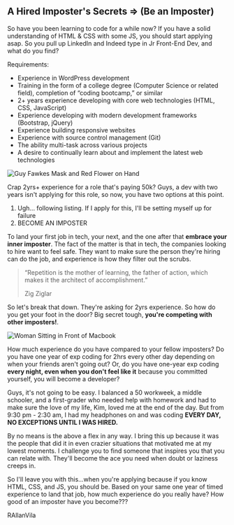 ## A Hired Imposter's Secrets => (Be an Imposter)

So have you been learning to code for a while now? If you have a solid understanding of HTML & CSS with some JS, you should start applying asap. So you pull up LinkedIn and Indeed type in Jr Front-End Dev, and what do you find? 

Requirements: 
- Experience in WordPress development
- Training in the form of a college degree (Computer Science or related field), completion of “coding bootcamp,” or similar
- 2+ years experience developing with core web technologies (HTML, CSS, JavaScript)<br>
- Experience developing with modern development frameworks (Bootstrap, jQuery)<br>
- Experience building responsive websites
- Experience with source control management (Git)
- The ability multi-task across various projects
- A desire to continually learn about and implement the latest web technologies

![Guy Fawkes Mask and Red Flower on Hand](https://images.pexels.com/photos/38275/anonymous-studio-figure-photography-facial-mask-38275.jpeg?auto=compress&cs=tinysrgb&w=1260&h=750&dpr=1)

Crap 2yrs+ experience for a role that's paying 50k? Guys, a dev with two years isn't applying for this role, so now, you have two options at this point.

1. Ugh... following listing. If I apply for this, I'll be setting myself up for failure
2. BECOME AN IMPOSTER


To land your first job in tech, your next, and the one after that **embrace your inner imposter**. The fact of the matter is that in tech, the companies looking to hire want to feel safe. They want to make sure the person they're hiring can do the job, and experience is how they filter out the scrubs. 

> “Repetition is the mother of learning, the father of action, which makes it the architect of accomplishment.”
> 
>  Zig Ziglar

So let's break that down. They're asking for 2yrs experience. So how do you get your foot in the door? Big secret tough, **you're competing with other imposters!**. 

![Woman Sitting in Front of Macbook
](https://images.pexels.com/photos/313690/pexels-photo-313690.jpeg?cs=srgb&dl=pexels-energepiccom-313690.jpg&fm=jpg)

How much experience do you have compared to your fellow imposters? Do you have one year of exp coding for 2hrs every other day depending on when your friends aren't going out? Or, do you have one-year exp coding **every night, even when you don't feel like it** because you committed yourself, you will become a developer?

Guys, it's not going to be easy. I balanced a 50 workweek, a middle schooler, and a first-grader who needed help with homework and had to make sure the love of my life, Kim, loved me at the end of the day. But from 9:30 pm - 2:30 am, I had my headphones on and was coding **EVERY DAY, NO EXCEPTIONS UNTIL I WAS HIRED.**

By no means is the above a flex in any way. I bring this up because it was the people that did it in even crazier situations that motivated me at my lowest moments. I challenge you to find someone that inspires you that you can relate with. They'll become the ace you need when doubt or laziness creeps in.

So I'll leave you with this...when you're applying because if you know HTML, CSS, and JS, you should be. Based on your same one year of timed experience to land that job, how much experience do you really have? How good of an imposter have you become???

RAllanVila




